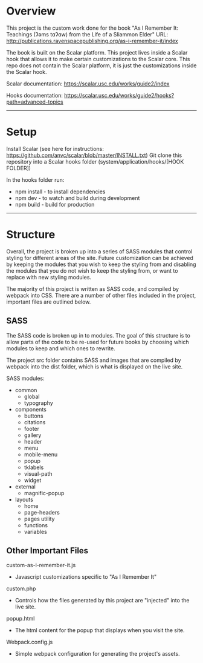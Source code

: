 # Overview

This project is the custom work done for the book "As I Remember It: Teachings (Ɂəms tɑɁɑw) from the Life of a Sliammon Elder"
URL: http://publications.ravenspacepublishing.org/as-i-remember-it/index

The book is built on the Scalar platform. This project lives inside a Scalar hook that allows it to make certain customizations to the Scalar core. This repo does not contain the Scalar platform, it is just the customizations inside the Scalar hook.

Scalar documentation: https://scalar.usc.edu/works/guide2/index

Hooks documentation: https://scalar.usc.edu/works/guide2/hooks?path=advanced-topics

---

# Setup

Install Scalar (see here for instructions: https://github.com/anvc/scalar/blob/master/INSTALL.txt)
Git clone this repository into a Scalar hooks folder (system/application/hooks/[HOOK FOLDER])

In the hooks folder run:
- npm install - to install dependencies
- npm dev - to watch and build during development
- npm build - build for production

---

# Structure

Overall, the project is broken up into a series of SASS modules that control styling for different areas of the site. Future customization can be achieved by keeping the modules that you wish to keep the styling from and disabling the modules that you do not wish to keep the styling from, or want to replace with new styling modules. 

The majority of this project is written as SASS code, and compiled by webpack into CSS. There are a number of other files included in the project, important files are outlined below.

## SASS

The SASS code is broken up in to modules. The goal of this structure is to allow parts of the code to be re-used for future books by choosing which modules to keep and which ones to rewrite. 

The project  src folder contains SASS and images that are compiled by webpack into the dist folder, which is what is displayed on the live site. 

SASS modules:

- common
    - global
    - typography
- components
    - buttons
    - citations
    - footer
    - gallery
    - header
    - menu
    - mobile-menu
    - popup
    - tklabels
    - visual-path
    - widget
- external
    - magnific-popup
- layouts
    - home
    - page-headers
    - pages
utility
    - functions
    - variables

## Other Important Files

custom-as-i-remember-it.js
- Javascript customizations specific to "As I Remember It"

custom.php

- Controls how the files generated by this project are "injected" into the live site. 

popup.html
- The html content for the popup that displays when you visit the site.

Webpack.config.js
- Simple webpack configuration for generating the project's assets.

